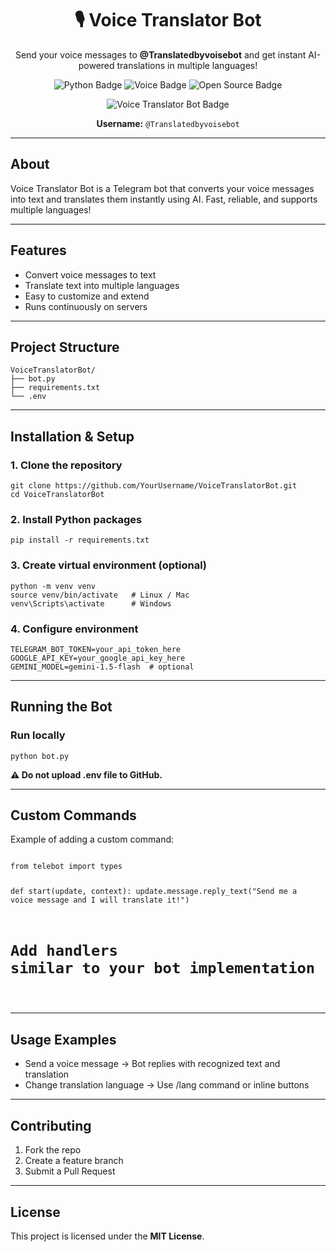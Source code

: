 <!-- Voice Translator Bot – Telegram Audio Translation Bot (HTML README) -->

<h1 align="center">🎙️ Voice Translator Bot</h1>
<p align="center">
Send your voice messages to <strong>@Translatedbyvoisebot</strong> and get instant AI-powered translations in multiple languages!
</p>

<p align="center">
  <img src="https://img.shields.io/badge/Python-FFE100?style=flat-square&logo=python&logoColor=black" alt="Python Badge" />
  <img src="https://img.shields.io/badge/Voice-FFE100?style=flat-square&logo=apple&logoColor=black" alt="Voice Badge" />
  <img src="https://img.shields.io/badge/Open%20Source-FFE100?style=flat-square&logo=github&logoColor=black" alt="Open Source Badge" />
</p>

<p align="center">
  <a href="https://t.me/Translatedbyvoisebot" target="_blank" style="text-decoration:none; border:none; outline:none;">
    <img src="https://img.shields.io/badge/@Translatedbyvoisebot-Chat_now-EBE389?style=flat-square&logo=telegram&logoColor=white" alt="Voice Translator Bot Badge" />
  </a>
</p>
<p align="center"><strong>Username:</strong> <code>@Translatedbyvoisebot</code></p>

<hr/>

<h2> About </h2>
<p>
Voice Translator Bot is a Telegram bot that converts your voice messages into text and translates them instantly using AI. Fast, reliable, and supports multiple languages!
</p>

<hr/>

<h2> Features </h2>
<ul>
  <li>Convert voice messages to text</li>
  <li>Translate text into multiple languages</li>
  <li>Easy to customize and extend</li>
  <li>Runs continuously on servers</li>
</ul>

<hr/>

<h2> Project Structure </h2>
<pre><code>VoiceTranslatorBot/
├── bot.py
├── requirements.txt
└── .env
</code></pre>

<hr/>

<h2> Installation & Setup </h2>

<h3>1. Clone the repository</h3>
<pre><code>git clone https://github.com/YourUsername/VoiceTranslatorBot.git
cd VoiceTranslatorBot
</code></pre>

<h3>2. Install Python packages</h3>
<pre><code>pip install -r requirements.txt
</code></pre>

<h3>3. Create virtual environment (optional)</h3>
<pre><code>python -m venv venv
source venv/bin/activate   # Linux / Mac
venv\Scripts\activate      # Windows
</code></pre>

<h3>4. Configure environment</h3>
<pre><code>TELEGRAM_BOT_TOKEN=your_api_token_here
GOOGLE_API_KEY=your_google_api_key_here
GEMINI_MODEL=gemini-1.5-flash  # optional
</code></pre>

<hr/>

<h2> Running the Bot </h2>

<h3>Run locally</h3>
<pre><code>python bot.py
</code></pre>

<p><strong>⚠️ Do not upload .env file to GitHub.</strong></p>

<hr/>

<h2> Custom Commands </h2>
<p>Example of adding a custom command:</p>
<pre><code class="language-python">
from telebot import types

def start(update, context):
    update.message.reply_text("Send me a voice message and I will translate it!")

# Add handlers similar to your bot implementation
</code></pre>

<hr/>

<h2> Usage Examples </h2>
<ul>
  <li>Send a voice message → Bot replies with recognized text and translation</li>
  <li>Change translation language → Use /lang command or inline buttons</li>
</ul>

<hr/>

<h2> Contributing </h2>
<ol>
  <li>Fork the repo</li>
  <li>Create a feature branch</li>
  <li>Submit a Pull Request</li>
</ol>

<hr/>

<h2> License </h2>
<p>This project is licensed under the <strong>MIT License</strong>.</p>
